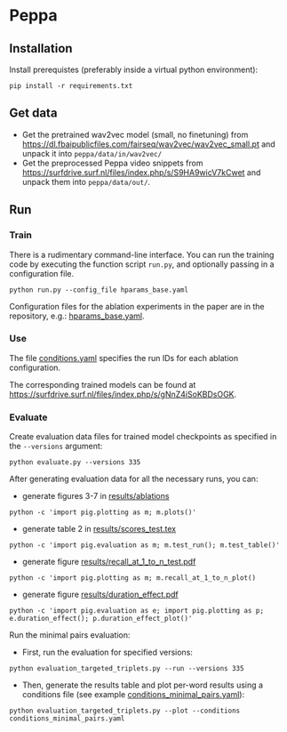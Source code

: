 # Peppa

## Installation

Install prerequistes (preferably inside a virtual python environment):
```
pip install -r requirements.txt
```


## Get data

- Get the pretrained wav2vec model (small, no finetuning) from https://dl.fbaipublicfiles.com/fairseq/wav2vec/wav2vec_small.pt and unpack it into `peppa/data/in/wav2vec/`
- Get the preprocessed Peppa video snippets from https://surfdrive.surf.nl/files/index.php/s/S9HA9wicV7kCwet and unpack them into `peppa/data/out/`.


## Run

### Train
There is a rudimentary command-line interface. You can run the training code by executing the function script `run.py`, and optionally passing 
in a configuration file.
```
python run.py --config_file hparams_base.yaml
```
Configuration files for the ablation experiments in the paper are in the repository, e.g.: [hparams_base.yaml](hparams_base.yaml).



### Use
The file [conditions.yaml](conditions.yaml) specifies the run IDs for each ablation configuration.

The corresponding trained models can be found at https://surfdrive.surf.nl/files/index.php/s/gNnZ4iSoKBDsOGK. 

### Evaluate

Create evaluation data files for trained model checkpoints as specified in the `--versions` argument:
```
python evaluate.py --versions 335
```

After generating evaluation data for all the necessary runs, you can:

- generate figures 3-7 in [results/ablations](results/ablations)
```
python -c 'import pig.plotting as m; m.plots()'
```

- generate table 2 in [results/scores_test.tex](results/scores_test.tex)
 ```
 python -c 'import pig.evaluation as m; m.test_run(); m.test_table()'
 ```
- generate figure [results/recall_at_1_to_n_test.pdf](results/recall_at_1_to_n_test.pdf)
```
python -c 'import pig.plotting as m; m.recall_at_1_to_n_plot()
```
- generate figure [results/duration_effect.pdf](result/duration_effect.pdf)
```
python -c 'import pig.evaluation as e; import pig.plotting as p; e.duration_effect(); p.duration_effect_plot()'
```

Run the minimal pairs evaluation:

- First, run the evaluation for specified versions:
```
python evaluation_targeted_triplets.py --run --versions 335
```
- Then, generate the results table and plot per-word results using a conditions file (see example [conditions_minimal_pairs.yaml](conditions_minimal_pairs.yaml)):
```
python evaluation_targeted_triplets.py --plot --conditions conditions_minimal_pairs.yaml
```

